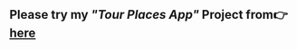 <h2>Please try my <em>"Tour Places App"</em> Project from👉<a href="https://mnrgdkl.github.io/react-project-001-tour-places
/" target="blank" rel="noopener noreferrer"> here</a> </h2>
